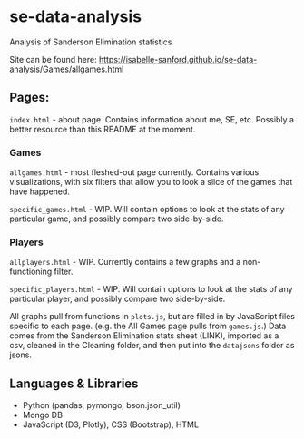 # se-data-analysis
Analysis of Sanderson Elimination statistics 

Site can be found here: https://isabelle-sanford.github.io/se-data-analysis/Games/allgames.html



## Pages:

`index.html` - about page. Contains information about me, SE, etc. Possibly a better resource than this README at the moment. 

### Games

`allgames.html` - most fleshed-out page currently. Contains various visualizations, with six filters that allow you to look a slice of the games that have happened. 

`specific_games.html` - WIP. Will contain options to look at the stats of any particular game, and possibly compare two side-by-side.


### Players

`allplayers.html` - WIP. Currently contains a few graphs and a non-functioning filter. 

`specific_players.html` - WIP. Will contain options to look at the stats of any particular player, and possibly compare two side-by-side.


All graphs pull from functions in `plots.js`, but are filled in by JavaScript files specific to each page. (e.g. the All Games page pulls from `games.js`.) Data comes from the Sanderson Elimination stats sheet (LINK), imported as a csv, cleaned in the Cleaning folder, and then put into the `datajsons` folder as jsons. 


## Languages & Libraries
* Python (pandas, pymongo, bson.json_util)
* Mongo DB
* JavaScript (D3, Plotly), CSS (Bootstrap), HTML
